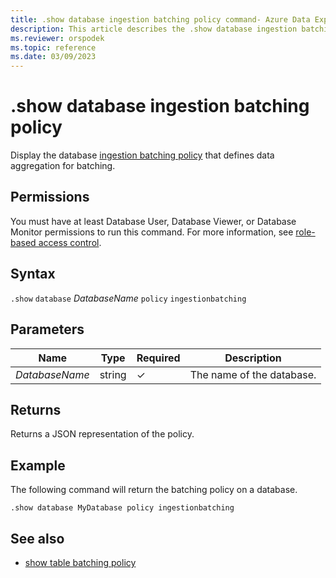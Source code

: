 ```yaml
---
title: .show database ingestion batching policy command- Azure Data Explorer
description: This article describes the .show database ingestion batching policy command in Azure Data Explorer.
ms.reviewer: orspodek
ms.topic: reference
ms.date: 03/09/2023
---
```

# .show database ingestion batching policy

Display the database [ingestion batching policy](batchingpolicy.md) that defines data aggregation for batching.

## Permissions

You must have at least Database User, Database Viewer, or Database Monitor permissions to run this command. For more information, see [role-based access control](access-control/role-based-access-control.md).

## Syntax

`.show` `database` *DatabaseName* `policy` `ingestionbatching`

## Parameters

|Name|Type|Required|Description|
|--|--|--|--|
|*DatabaseName*|string|&check;|The name of the database.|

## Returns

Returns a JSON representation of the policy.

## Example

The following command will return the batching policy on a database.

```kusto
.show database MyDatabase policy ingestionbatching
```

## See also

* [show table batching policy](show-table-ingestion-batching-policy.md)
